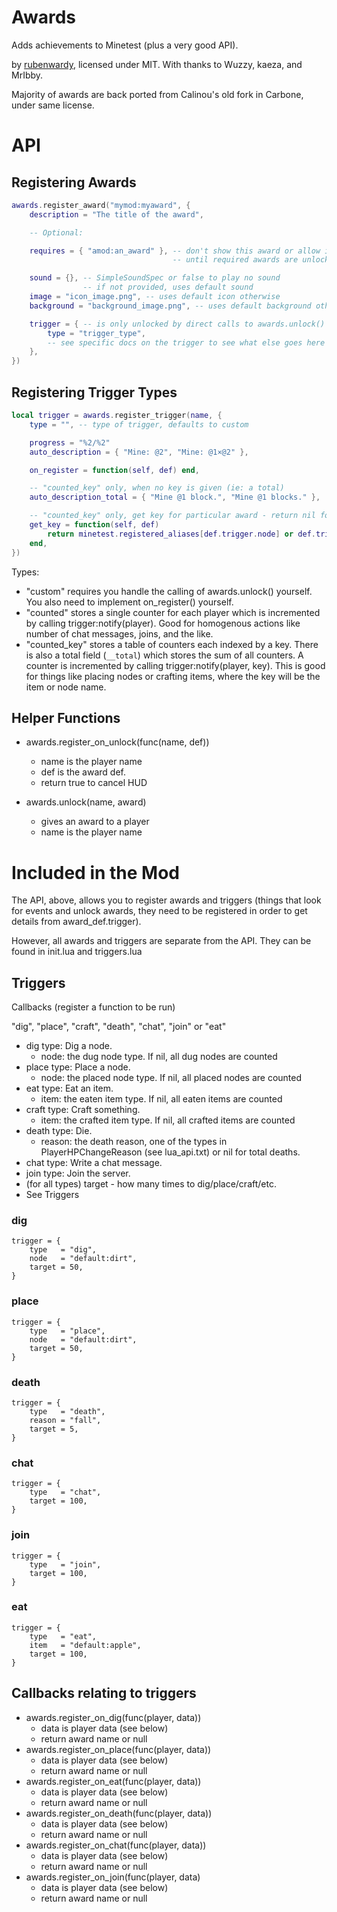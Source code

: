 # Awards

Adds achievements to Minetest (plus a very good API).

by [rubenwardy](https://rubenwardy.com), licensed under MIT.
With thanks to Wuzzy, kaeza, and MrIbby.

Majority of awards are back ported from Calinou's old fork in Carbone, under same license.

# API

## Registering Awards

```lua
awards.register_award("mymod:myaward", {
	description = "The title of the award",

	-- Optional:

	requires = { "amod:an_award" }, -- don't show this award or allow it to be unlocked
									-- until required awards are unlocked

	sound = {}, -- SimpleSoundSpec or false to play no sound
	            -- if not provided, uses default sound
	image = "icon_image.png", -- uses default icon otherwise
	background = "background_image.png", -- uses default background otherwise

	trigger = { -- is only unlocked by direct calls to awards.unlock() otherwise
		type = "trigger_type",
		-- see specific docs on the trigger to see what else goes here
	},
})
```

## Registering Trigger Types

```lua
local trigger = awards.register_trigger(name, {
	type = "", -- type of trigger, defaults to custom

	progress = "%2/%2"
	auto_description = { "Mine: @2", "Mine: @1×@2" },

	on_register = function(self, def) end,

	-- "counted_key" only, when no key is given (ie: a total)
	auto_description_total = { "Mine @1 block.", "Mine @1 blocks." },

	-- "counted_key" only, get key for particular award - return nil for a total
	get_key = function(self, def)
		return minetest.registered_aliases[def.trigger.node] or def.trigger.node
	end,
})
```

Types:

* "custom" requires you handle the calling of awards.unlock() yourself. You also
  need to implement on_register() yourself.
* "counted" stores a single counter for each player which is incremented by calling
  trigger:notify(player). Good for homogenous actions like number of chat messages,
  joins, and the like.
* "counted_key" stores a table of counters each indexed by a key. There is also
  a total field (`__total`) which stores the sum of all counters. A counter is
  incremented by calling trigger:notify(player, key). This is good for things like
  placing nodes or crafting items, where the key will be the item or node name.


## Helper Functions

* awards.register_on_unlock(func(name, def))
	* name is the player name
	* def is the award def.
	* return true to cancel HUD

* awards.unlock(name, award)
	* gives an award to a player
	* name is the player name

# Included in the Mod

The API, above, allows you to register awards
and triggers (things that look for events and unlock awards, they need
to be registered in order to get details from award_def.trigger).

However, all awards and triggers are separate from the API.
They can be found in init.lua and triggers.lua

## Triggers

Callbacks (register a function to be run)

"dig", "place", "craft", "death", "chat", "join" or "eat"
* dig type: Dig a node.
	* node: the dug node type. If nil, all dug nodes are counted
* place type: Place a node.
	* node: the placed node type. If nil, all placed nodes are counted
* eat type: Eat an item.
	* item: the eaten item type. If nil, all eaten items are counted
* craft type: Craft something.
	* item: the crafted item type. If nil, all crafted items are counted
* death type: Die.
	* reason: the death reason, one of the types in PlayerHPChangeReason (see lua_api.txt)
				or nil for total deaths.
* chat type: Write a chat message.
* join type: Join the server.
* (for all types) target - how many times to dig/place/craft/etc.
* See Triggers

### dig

	trigger = {
		type   = "dig",
		node   = "default:dirt",
		target = 50,
	}

### place

	trigger = {
		type   = "place",
		node   = "default:dirt",
		target = 50,
	}

### death

	trigger = {
		type   = "death",
		reason = "fall",
		target = 5,
	}

### chat

	trigger = {
		type   = "chat",
		target = 100,
	}

### join

	trigger = {
		type   = "join",
		target = 100,
	}

### eat

	trigger = {
		type   = "eat",
		item   = "default:apple",
		target = 100,
	}

## Callbacks relating to triggers

* awards.register_on_dig(func(player, data))
	* data is player data (see below)
	* return award name or null
* awards.register_on_place(func(player, data))
	* data is player data (see below)
	* return award name or null
* awards.register_on_eat(func(player, data))
	* data is player data (see below)
	* return award name or null
* awards.register_on_death(func(player, data))
	* data is player data (see below)
	* return award name or null
* awards.register_on_chat(func(player, data))
	* data is player data (see below)
	* return award name or null
* awards.register_on_join(func(player, data)
	* data is player data (see below)
	* return award name or null
